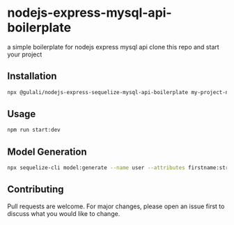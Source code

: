 # nodejs-express-mysql-api-boilerplate

a simple boilerplate for nodejs express mysql api
clone this repo and start your project

## Installation

```bash
npx @gulali/nodejs-express-sequelize-mysql-api-boilerplate my-project-name
```

## Usage

```bash
npm run start:dev
```

## Model Generation

```bash
npx sequelize-cli model:generate --name user --attributes firstname:string,lastname:string,username:string,email:string,password:string,gender:string,active:integer,deleted:integer,token:string,token_expire:string,birthday:date,role:string
```


## Contributing
Pull requests are welcome. For major changes, please open an issue first to discuss what you would like to change.
